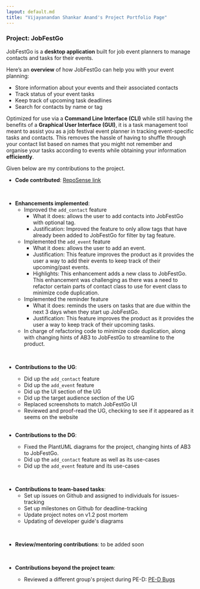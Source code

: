 ```yaml
---
layout: default.md
title: "Vijayanandan Shankar Anand's Project Portfolio Page"
---
```


### Project: JobFestGo

JobFestGo is a **desktop application** built for job event planners to manage contacts and tasks for their events.

Here’s an **overview** of how JobFestGo can help you with your event planning:
- Store information about your events and their associated contacts
- Track status of your event tasks
- Keep track of upcoming task deadlines
- Search for contacts by name or tag

Optimized for use via a **Command Line Interface (CLI)** while still having the benefits of a **Graphical User Interface (GUI)**, it is a task management tool meant to assist you as a job festival event planner in tracking event-specific tasks and contacts. This removes the hassle of having to shuffle through your contact list based on names that you might not remember and organise your tasks according to events while obtaining your information **efficiently**.

Given below are my contributions to the project.

* **Code contributed**: [RepoSense link](https://nus-cs2103-ay2324s1.github.io/tp-dashboard/?search=vijay-shankaranand&breakdown=true)

<br>

* **Enhancements implemented**:
    - Improved the `add_contact` feature
        - What it does: allows the user to add contacts into JobFestGo with optional tag.
        - Justification: Improved the feature to only allow tags that have already been added to JobFestGo for filter by tag feature.
    - Implemented the `add_event` feature
        - What it does: allows the user to add an event.
        - Justification: This feature improves the product as it provides the user a way to add their events to keep track of their upcoming/past events.
        - Highlights: This enhancement adds a new class to JobFestGo. This enhancement was challenging as there was a need to refactor certain parts of contact class to use for event class to minimize code duplication.
    - Implemented the reminder feature
        - What it does: reminds the users on tasks that are due within the next 3 days when they start up JobFestGo.
        - Justification: This feature improves the product as it provides the user a way to keep track of their upcoming tasks.
    - In charge of refactoring code to minimize code duplication, along with changing hints of AB3 to JobFestGo to streamline to the product.

<br>

* **Contributions to the UG**:
    - Did up the `add_contact` feature
    - Did up the `add_event` feature
    - Did up the UI section of the UG
    - Did up the target audience section of the UG
    - Replaced screenshots to match JobFestGo UI
    - Reviewed and proof-read the UG, checking to see if it appeared as it seems on the website
  
  <br>

* **Contributions to the DG**:
    - Fixed the PlantUML diagrams for the project, changing hints of AB3 to JobFestGo.
    - Did up the `add_contact` feature as well as its use-cases
    - Did up the `add_event` feature and its use-cases

<br>

* **Contributions to team-based tasks**:
    - Set up issues on Github and assigned to individuals for issues-tracking
    - Set up milestones on Github for deadline-tracking
    - Update project notes on v1.2 post mortem 
    - Updating of developer guide's diagrams

<br>

* **Review/mentoring contributions**: to be added soon

  <br>

* **Contributions beyond the project team**:
    - Reviewed a different group's project during PE-D: [PE-D Bugs](https://github.com/rionshocker/ped/issues)
